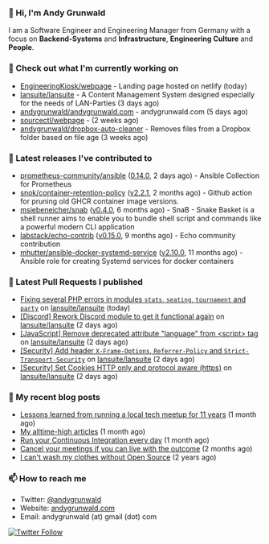 ### 👋 Hi, I'm Andy Grunwald

I am a Software Engineer and Engineering Manager from Germany with a focus on **Backend-Systems** and **Infrastructure**, **Engineering Culture** and **People**.

### 👷 Check out what I'm currently working on


- [EngineeringKiosk/webpage](https://github.com/EngineeringKiosk/webpage) - Landing page hosted on netlify (today)
- [lansuite/lansuite](https://github.com/lansuite/lansuite) - A Content Management System designed especially for the needs of LAN-Parties (3 days ago)
- [andygrunwald/andygrunwald.com](https://github.com/andygrunwald/andygrunwald.com) - andygrunwald.com (5 days ago)
- [sourcectl/webpage](https://github.com/sourcectl/webpage) -  (2 weeks ago)
- [andygrunwald/dropbox-auto-cleaner](https://github.com/andygrunwald/dropbox-auto-cleaner) - Removes files from a Dropbox folder based on file age (3 weeks ago)

### 🔭 Latest releases I've contributed to


- [prometheus-community/ansible](https://github.com/prometheus-community/ansible) ([0.14.0](https://github.com/prometheus-community/ansible/releases/tag/0.14.0), 2 days ago) - Ansible Collection for Prometheus
- [snok/container-retention-policy](https://github.com/snok/container-retention-policy) ([v2.2.1](https://github.com/snok/container-retention-policy/releases/tag/v2.2.1), 2 months ago) - Github action for pruning old GHCR container image versions.
- [msiebeneicher/snab](https://github.com/msiebeneicher/snab) ([v0.4.0](https://github.com/msiebeneicher/snab/releases/tag/v0.4.0), 6 months ago) - SnaB - Snake Basket is a shell runner aims to enable you to bundle shell script and commands like a powerful modern CLI application
- [labstack/echo-contrib](https://github.com/labstack/echo-contrib) ([v0.15.0](https://github.com/labstack/echo-contrib/releases/tag/v0.15.0), 9 months ago) - Echo community contribution
- [mhutter/ansible-docker-systemd-service](https://github.com/mhutter/ansible-docker-systemd-service) ([v2.10.0](https://github.com/mhutter/ansible-docker-systemd-service/releases/tag/v2.10.0), 11 months ago) - Ansible role for creating Systemd services for docker containers

### 🔨 Latest Pull Requests I published


- [Fixing several PHP errors in modules `stats`, `seating`, `tournament` and `party`](https://github.com/lansuite/lansuite/pull/914) on [lansuite/lansuite](https://github.com/lansuite/lansuite) (today)
- [[Discord] Rework Discord module to get it functional again](https://github.com/lansuite/lansuite/pull/912) on [lansuite/lansuite](https://github.com/lansuite/lansuite) (2 days ago)
- [[JavaScript] Remove deprecated attribute &#34;language&#34; from &lt;script&gt; tag](https://github.com/lansuite/lansuite/pull/911) on [lansuite/lansuite](https://github.com/lansuite/lansuite) (2 days ago)
- [[Security] Add header `X-Frame-Options`, `Referrer-Policy` and `Strict-Transport-Security`](https://github.com/lansuite/lansuite/pull/910) on [lansuite/lansuite](https://github.com/lansuite/lansuite) (2 days ago)
- [[Security] Set Cookies HTTP only and protocol aware (https)](https://github.com/lansuite/lansuite/pull/909) on [lansuite/lansuite](https://github.com/lansuite/lansuite) (2 days ago)

### 📝 My recent blog posts


- [Lessons learned from running a local tech meetup for 11 years](https://andygrunwald.com/blog/lessons-learned-from-running-a-local-tech-meetup-for-11-years/) (1 month ago)
- [My alltime-high articles](https://andygrunwald.com/blog/my-all-time-high-articles/) (1 month ago)
- [Run your Continuous Integration every day](https://andygrunwald.com/blog/run-your-continuous-integration-every-day/) (1 month ago)
- [Cancel your meetings if you can live with the outcome](https://andygrunwald.com/blog/cancel-your-meetings-if-you-can-live-with-the-outcome/) (2 months ago)
- [I can&#39;t wash my clothes without Open Source](https://andygrunwald.com/blog/i-cant-wash-my-clothes-without-open-source/) (2 years ago)

### 📫 How to reach me

- Twitter: [@andygrunwald](https://twitter.com/andygrunwald)
- Website: [andygrunwald.com](https://andygrunwald.com)
- Email: andygrunwald (at) gmail (dot) com

[![Twitter Follow](https://img.shields.io/twitter/follow/andygrunwald?label=Follow&style=social)](https://twitter.com/andygrunwald)
